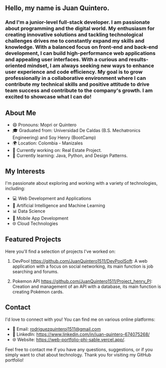 ## Hello, my name is Juan Quintero.

### And I'm a junior-level full-stack developer. I am passionate about programming and the digital world. My enthusiasm for creating innovative solutions and tackling technological challenges drives me to constantly expand my skills and knowledge. With a balanced focus on front-end and back-end development, I can build high-performance web applications and appealing user interfaces. With a curious and results-oriented mindset, I am always seeking new ways to enhance user experience and code efficiency. My goal is to grow professionally in a collaborative environment where I can contribute my technical skills and positive attitude to drive team success and contribute to the company's growth. I am excited to showcase what I can do!

## About Me

- 😄 Pronouns: Mopri or Quintero
- 🎓 Graduated from: Universidad De Caldas (B.S. Mechatronics Engineering) and Soy Henry (BootCamp)
- 🌍 Location: Colombia - Manizales
- 💼 Currently working on: Real Estate Project.
- 🌱 Currently learning: Java, Python, and Design Patterns.

## My Interests

I'm passionate about exploring and working with a variety of technologies, including:

- 💻 Web Development and Applications
- 🤖 Artificial Intelligence and Machine Learning
- 📊 Data Science
- 📱 Mobile App Development
- 🌐 Cloud Technologies

## Featured Projects

Here you'll find a selection of projects I've worked on:

1. DevPool https://github.com/JuanQuintero1511/DevPoolSoft: A web application with a focus on social networking, its main function is job searching and forums.

2. Pokemon API https://github.com/JuanQuintero1511/Project_henry_PI: Creation and management of an API with a database, its main function is creating Pokémon cards.

## Contact

I'd love to connect with you! You can find me on various online platforms:

- 📧 Email: rodriguezquinteroj1511@gmail.com
- 💼 LinkedIn: https://www.linkedin.com/in/juan-quintero-674075268/
- 🌐 Website: https://web-portfolio-phi-sable.vercel.app/.

Feel free to contact me if you have any questions, suggestions, or if you simply want to chat about technology. Thank you for visiting my GitHub portfolio!
